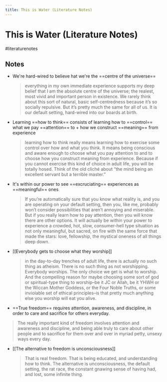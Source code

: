 ```yaml
---
title: This is Water (Literature Notes)
---
```

# This is Water (Literature Notes)
#literaturenotes 

## Notes
- We're hard-wired to believe hat we're the ==centre of the universe==
  >everything in my own immediate experience supports my deep belief that I am the absolute centre of the universe; the realest, most vivid and important person in existence. We rarely think about this sort of natural, basic self-centredness because it’s so socially repulsive. But it’s pretty much the same for all of us. It is our default setting, hard-wired into our boards at birth.
- Learning ==how to think== consists of learning how to ==control== what we pay ==attention== to + how we construct ==meaning== from experience
  >learning how to think really means learning how to exercise some control over how and what you think. It means being conscious and aware enough to choose what you pay attention to and to choose how you construct meaning from experience. Because if you cannot exercise this kind of choice in adult life, you will be totally hosed. Think of the old cliché about “the mind being an excellent servant but a terrible master.”
- It's within our power to see ==excruciating== experiences as ==meaningful== ones
  >If you’re automatically sure that you know what reality is, and you are operating on your default setting, then you, like me, probably won’t consider possibilities that aren’t annoying and miserable. But if you really learn how to pay attention, then you will know there are other options. It will actually be within your power to experience a crowded, hot, slow, consumer-hell type situation as not only meaningful, but sacred, on fire with the same force that made the stars: love, fellowship, the mystical oneness of all things deep down.
- [[Everybody gets to choose what they worship]]
  >in the day-to-day trenches of adult life, there is actually no such thing as atheism. There is no such thing as not worshipping. Everybody worships. The only choice we get is what to worship. And the compelling reason for maybe choosing some sort of god or spiritual-type thing to worship–be it JC or Allah, be it YHWH or the Wiccan Mother Goddess, or the Four Noble Truths, or some inviolable set of ethical principles–is that pretty much anything else you worship will eat you alive.
- ==True freedom== requires attention, awareness, and discipline, in order to care and sacrifice for others everyday.
 > The really important kind of freedom involves attention and awareness and discipline, and being able truly to care about other people and to sacrifice for them over and over in myriad petty, unsexy ways every day.
- [[The alternative to freedom is unconsciousness]]
  > That is real freedom. That is being educated, and understanding how to think. The alternative is unconsciousness, the default setting, the rat race, the constant gnawing sense of having had, and lost, some infinite thing.
